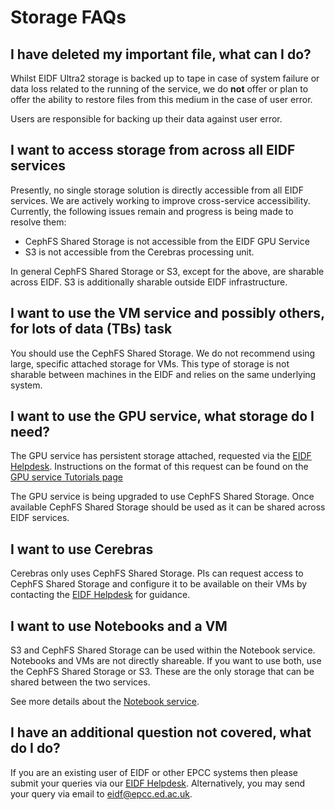 # Storage FAQs

## I have deleted my important file, what can I do?

Whilst EIDF Ultra2 storage is backed up to tape in case of system failure or data loss related to the running of the service, we do **not** offer or plan to offer the ability to restore files from this medium in the case of user error.

Users are responsible for backing up their data against user error.

## I want to access storage from across all EIDF services

Presently, no single storage solution is directly accessible from all EIDF services. We are actively working to improve cross-service accessibility. Currently, the following issues remain and progress is being made to resolve them:

- CephFS Shared Storage is not accessible from the EIDF GPU Service
- S3 is not accessible from the Cerebras processing unit.

In general CephFS Shared Storage or S3, except for the above, are sharable across EIDF. S3 is additionally sharable outside EIDF infrastructure.

## I want to use the VM service and possibly others, for lots of data (TBs) task

You should use the CephFS Shared Storage. We do not recommend using large, specific attached storage for VMs. This type of storage is not sharable between machines in the EIDF and relies on the same underlying system.

## I want to use the GPU service, what storage do I need?

The GPU service has persistent storage attached, requested via the [EIDF Helpdesk](https://portal.eidf.ac.uk/queries/submit). Instructions on the format of this request can be found on the [GPU service Tutorials page](https://docs.eidf.ac.uk/services/gpuservice/training/L2_requesting_persistent_volumes/#:~:text=Please%20consider%20migrating%20your%20data%20onto%20CephFS,to%20use%20the%20new%20storage%20class%20afterwards.)

The GPU service is being upgraded to use CephFS Shared Storage. Once available CephFS Shared Storage should be used as it can be shared across EIDF services.

## I want to use Cerebras

Cerebras only uses CephFS Shared Storage. PIs can request access to CephFS Shared Storage and configure it to be available on their VMs by contacting the [EIDF Helpdesk](https://portal.eidf.ac.uk/queries/submit) for guidance.

## I want to use Notebooks and a VM

S3 and CephFS Shared Storage can be used within the Notebook service. Notebooks and VMs are not directly shareable.
If you want to use both, use the CephFS Shared Storage or S3.
These are the only storage that can be shared between the two services.

See more details about the [Notebook service](../services/jhub/index.md).

## I have an additional question not covered, what do I do?

If you are an existing user of EIDF or other EPCC systems then please submit your queries via our [EIDF Helpdesk](https://portal.eidf.ac.uk/queries/submit). Alternatively, you may send your query via email to [eidf@epcc.ed.ac.uk](mailto:eidf@epcc.ed.ac.uk).

